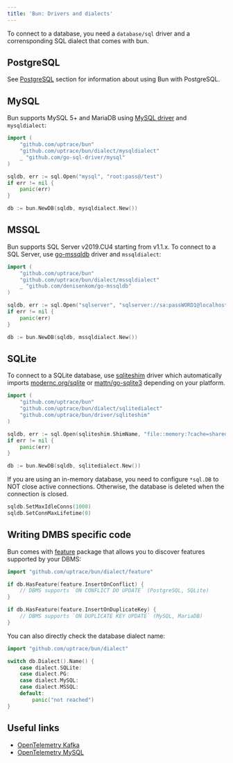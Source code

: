 ```yaml
---
title: 'Bun: Drivers and dialects'
---
```


<CoverImage title="Drivers and dialects" />

To connect to a database, you need a `database/sql` driver and a corrensponding SQL dialect that comes with bun.

## PostgreSQL

See [PostgreSQL](/postgres/) section for information about using Bun with PostgreSQL.

## MySQL

Bun supports MySQL 5+ and MariaDB using [MySQL driver](https://github.com/go-sql-driver/mysql) and `mysqldialect`:

```go
import (
	"github.com/uptrace/bun"
	"github.com/uptrace/bun/dialect/mysqldialect"
    _ "github.com/go-sql-driver/mysql"
)

sqldb, err := sql.Open("mysql", "root:pass@/test")
if err != nil {
	panic(err)
}

db := bun.NewDB(sqldb, mysqldialect.New())
```

## MSSQL

Bun supports SQL Server v2019.CU4 starting from v1.1.x. To connect to a SQL Server, use [go-mssqldb](https://github.com/denisenkom/go-mssqldb) driver and `mssqldialect`:

```go
import (
	"github.com/uptrace/bun"
	"github.com/uptrace/bun/dialect/mssqldialect"
    _ "github.com/denisenkom/go-mssqldb"
)

sqldb, err := sql.Open("sqlserver", "sqlserver://sa:passWORD1@localhost:1433?database=test")
if err != nil {
	panic(err)
}

db := bun.NewDB(sqldb, mssqldialect.New())
```

## SQLite

To connect to a SQLite database, use [sqliteshim](https://github.com/uptrace/bun/tree/master/driver/sqliteshim) driver which automatically imports [modernc.org/sqlite](https://modernc.org/sqlite/) or [mattn/go-sqlite3](https://github.com/mattn/go-sqlite3) depending on your platform.

```go
import (
	"github.com/uptrace/bun"
	"github.com/uptrace/bun/dialect/sqlitedialect"
    "github.com/uptrace/bun/driver/sqliteshim"
)

sqldb, err := sql.Open(sqliteshim.ShimName, "file::memory:?cache=shared")
if err != nil {
	panic(err)
}

db := bun.NewDB(sqldb, sqlitedialect.New())
```

If you are using an in-memory database, you need to configure `*sql.DB` to NOT close active connections. Otherwise, the database is deleted when the connection is closed.

```go
sqldb.SetMaxIdleConns(1000)
sqldb.SetConnMaxLifetime(0)
```

## Writing DMBS specific code

Bun comes with [feature](https://pkg.go.dev/github.com/uptrace/bun/dialect/feature) package that allows you to discover features supported by your DBMS:

```go
import "github.com/uptrace/bun/dialect/feature"

if db.HasFeature(feature.InsertOnConflict) {
    // DBMS supports `ON CONFLICT DO UPDATE` (PostgreSQL, SQLite)
}

if db.HasFeature(feature.InsertOnDuplicateKey) {
    // DBMS supports `ON DUPLICATE KEY UPDATE` (MySQL, MariaDB)
}
```

You can also directly check the database dialect name:

```go
import "github.com/uptrace/bun/dialect"

switch db.Dialect().Name() {
    case dialect.SQLite:
    case dialect.PG:
    case dialect.MySQL:
    case dialect.MSSQL:
    default:
        panic("not reached")
}
```

## Useful links

- [OpenTelemetry Kafka](https://uptrace.dev/get/monitor/opentelemetry-kafka.html)
- [OpenTelemetry MySQL](https://uptrace.dev/get/monitor/opentelemetry-mysql.html)

